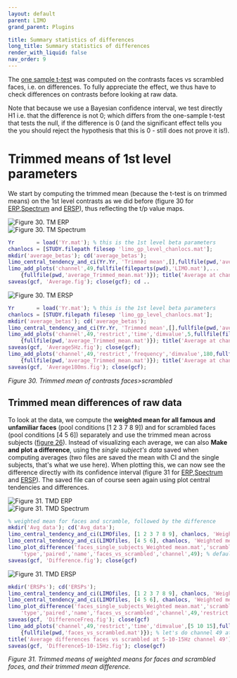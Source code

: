 ```yaml
---
layout: default
parent: LIMO
grand_parent: Plugins

title: Summary statistics of differences
long_title: Summary statistics of differences
render_with_liquid: false
nav_order: 9
---
```

The [one sample t-test](https://raw.githubusercontent.com/LIMO-EEG-Toolbox/limo_meeg/wiki/5.-One-sample-t-test-(contrasting-Full-Faces-vs-Scrambled-Faces-at-the-subject-level)) was computed on the contrasts faces vs scrambled faces, i.e. on differences. To fully appreciate the effect, we thus have to check differences on contrasts before looking at raw data.

Note that because we use a Bayesian confidence interval, we test directly H1 i.e. that the difference is not 0; which differs from the one-sample t-test that tests the null, if the difference is 0 (and the significant effect tells you the you should reject the hypothesis that this is 0 - still does not prove it is!).

# Trimmed means of 1st level parameters

We start by computing the trimmed mean (because the t-test is on trimmed means) on the 1st level contrasts as we did before (figure 30 for [ERP](https://raw.githubusercontent.com/LIMO-EEG-Toolbox/limo_meeg/master/resources/images/30a.jpg),[Spectrum](https://raw.githubusercontent.com/LIMO-EEG-Toolbox/limo_meeg/master/resources/images/30b.jpg) and [ERSP](https://raw.githubusercontent.com/LIMO-EEG-Toolbox/limo_meeg/master/resources/images/30c.jpg)), thus reflecting the t/p value maps. 

![Figure 30. TM ERP](https://raw.githubusercontent.com/LIMO-EEG-Toolbox/limo_meeg/master/resources/images/30a.jpg)  
![Figure 30. TM Spectrum](https://raw.githubusercontent.com/LIMO-EEG-Toolbox/limo_meeg/master/resources/images/30b.jpg)  
``` matlab
Yr       = load('Yr.mat'); % this is the 1st level beta parameters 
chanlocs = [STUDY.filepath filesep 'limo_gp_level_chanlocs.mat'];
mkdir('average_betas'); cd('average_betas');
limo_central_tendency_and_ci(Yr.Yr, 'Trimmed mean',[],fullfile(pwd,'average.mat')); % could also use the text file as input
limo_add_plots('channel',49,fullfile(fileparts(pwd),'LIMO.mat'),...
    {fullfile(pwd,'average_Trimmed_mean.mat')}); title('Average at channel 49')
saveas(gcf, 'Average.fig'); close(gcf); cd ..
```
![Figure 30. TM ERSP](https://raw.githubusercontent.com/LIMO-EEG-Toolbox/limo_meeg/master/resources/images/30c.jpg)  
``` matlab
Yr       = load('Yr.mat'); % this is the 1st level beta parameters 
chanlocs = [STUDY.filepath filesep 'limo_gp_level_chanlocs.mat'];
mkdir('average_betas'); cd('average_betas');
limo_central_tendency_and_ci(Yr.Yr, 'Trimmed mean',[],fullfile(pwd,'average.mat'))
limo_add_plots('channel',49,'restrict','time','dimvalue',5,fullfile(fileparts(pwd),'LIMO.mat'),...
    {fullfile(pwd,'average_Trimmed_mean.mat')}); title('Average at channel 49')
saveas(gcf, 'Average5Hz.fig'); close(gcf); 
limo_add_plots('channel',49,'restrict','frequency','dimvalue',180,fullfile(fileparts(pwd),'LIMO.mat'),...
    {fullfile(pwd,'average_Trimmed_mean.mat')}); title('Average at channel 49')
saveas(gcf, 'Average180ms.fig'); close(gcf);
```
_Figure 30. Trimmed mean of contrasts faces>scrambled_  

## Trimmed mean differences of raw data

To look at the data, we compute the **weighted mean for all famous and unfamiliar faces** (pool conditions [1 2 3 7 8 9]) and for scrambled faces (pool conditions [4 5 6]) separately and use the trimmed mean across subjects ([figure 26](https://raw.githubusercontent.com/LIMO-EEG-Toolbox/limo_meeg/master/resources/images/26.jpg)). Instead of visualizing each average, we can also **Make and plot a difference**, using the *single subject's data* saved when computing averages (two files are saved the mean with CI and the single subjects, that's what we use here). When plotting this, we can now see the difference directly with its confidence interval (figure 31 for [ERP](https://raw.githubusercontent.com/LIMO-EEG-Toolbox/limo_meeg/master/resources/images/31a.jpg),[Spectrum](https://raw.githubusercontent.com/LIMO-EEG-Toolbox/limo_meeg/master/resources/images/31b.jpg) and [ERSP](https://raw.githubusercontent.com/LIMO-EEG-Toolbox/limo_meeg/master/resources/images/31c.jpg)). The saved file can of course seen again using plot central tendencies and differences.  

![Figure 31. TMD ERP](https://raw.githubusercontent.com/LIMO-EEG-Toolbox/limo_meeg/master/resources/images/31a.jpg)  
![Figure 31. TMD Spectrum](https://raw.githubusercontent.com/LIMO-EEG-Toolbox/limo_meeg/master/resources/images/31b.jpg)  
``` matlab
% weighted mean for faces and scramble, followed by the difference
mkdir('Avg_data'); cd('Avg_data');
limo_central_tendency_and_ci(LIMOfiles, [1 2 3 7 8 9], chanlocs, 'Weighted mean', 'Mean', [],fullfile(pwd,'faces.mat'))  
limo_central_tendency_and_ci(LIMOfiles, [4 5 6], chanlocs, 'Weighted mean', 'Mean', [],fullfile(pwd,'scrambled.mat'))  
limo_plot_difference('faces_single_subjects_Weighted mean.mat','scrambled_single_subjects_Weighted mean',...
    'type','paired','name','faces_vs_scrambled','channel',49); % default 20% trimmed mean
saveas(gcf, 'Difference.fig'); close(gcf)
```
![Figure 31. TMD ERSP](https://raw.githubusercontent.com/LIMO-EEG-Toolbox/limo_meeg/master/resources/images/31c.jpg)  
``` matlab
mkdir('ERSPs'); cd('ERSPs');
limo_central_tendency_and_ci(LIMOfiles, [1 2 3 7 8 9], chanlocs, 'Weighted mean', 'Mean', [],fullfile(pwd,'faces.mat'))  
limo_central_tendency_and_ci(LIMOfiles, [4 5 6], chanlocs, 'Weighted mean', 'Mean', [],fullfile(pwd,'scrambled.mat'))  
limo_plot_difference('faces_single_subjects_Weighted mean.mat','scrambled_single_subjects_Weighted mean',...
    'type','paired','name','faces_vs_scrambled','channel',49,'restrict','frequency'); % default 20% trimmed mean
saveas(gcf, 'DifferenceFreq.fig'); close(gcf)
limo_add_plots('channel',49,'restrict','time','dimvalue',[5 10 15],fullfile(fileparts(pwd),'LIMO.mat'),...
    {fullfile(pwd,'faces_vs_scrambled.mat')}); % let's do channel 49 at 3 Frequencies
title('Average differences faces vs scrambled at 5-10-15Hz channel 49'); 
saveas(gcf, 'Difference5-10-15Hz.fig'); close(gcf)
```
_Figure 31. Trimmed means of weighted means for faces and scrambled faces, and their trimmed mean difference._ 
